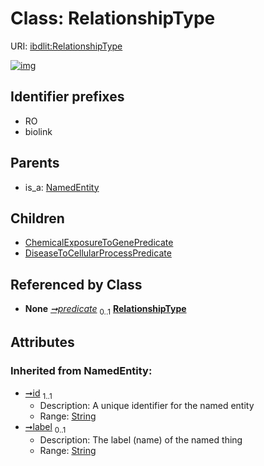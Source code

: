 
# Class: RelationshipType




URI: [ibdlit:RelationshipType](http://w3id.org/ontogpt/ibd_literature/RelationshipType)


[![img](https://yuml.me/diagram/nofunky;dir:TB/class/[Triple]-%20predicate%200..1>[RelationshipType&#124;id(i):string;label(i):string%20%3F],[RelationshipType]^-[DiseaseToCellularProcessPredicate],[RelationshipType]^-[ChemicalExposureToGenePredicate],[NamedEntity]^-[RelationshipType],[Triple],[NamedEntity],[DiseaseToCellularProcessPredicate],[ChemicalExposureToGenePredicate])](https://yuml.me/diagram/nofunky;dir:TB/class/[Triple]-%20predicate%200..1>[RelationshipType&#124;id(i):string;label(i):string%20%3F],[RelationshipType]^-[DiseaseToCellularProcessPredicate],[RelationshipType]^-[ChemicalExposureToGenePredicate],[NamedEntity]^-[RelationshipType],[Triple],[NamedEntity],[DiseaseToCellularProcessPredicate],[ChemicalExposureToGenePredicate])

## Identifier prefixes

 * RO
 * biolink

## Parents

 *  is_a: [NamedEntity](NamedEntity.md)

## Children

 * [ChemicalExposureToGenePredicate](ChemicalExposureToGenePredicate.md)
 * [DiseaseToCellularProcessPredicate](DiseaseToCellularProcessPredicate.md)

## Referenced by Class

 *  **None** *[➞predicate](triple__predicate.md)*  <sub>0..1</sub>  **[RelationshipType](RelationshipType.md)**

## Attributes


### Inherited from NamedEntity:

 * [➞id](namedEntity__id.md)  <sub>1..1</sub>
     * Description: A unique identifier for the named entity
     * Range: [String](types/String.md)
 * [➞label](namedEntity__label.md)  <sub>0..1</sub>
     * Description: The label (name) of the named thing
     * Range: [String](types/String.md)
